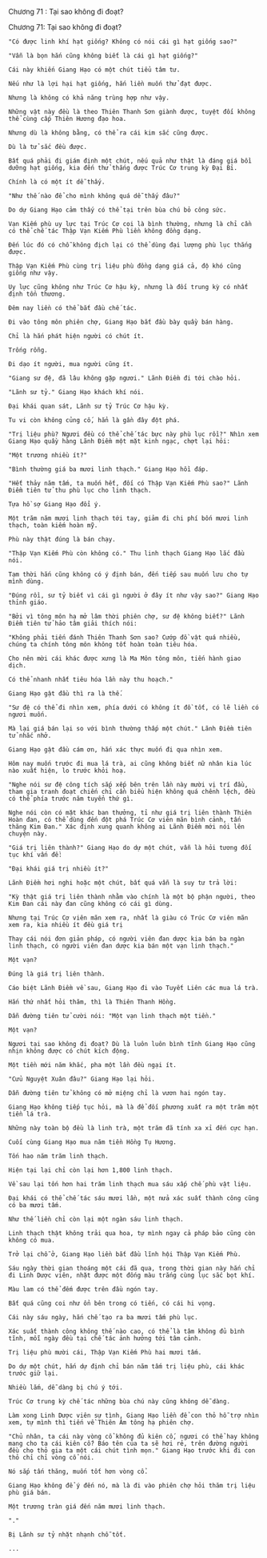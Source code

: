 




Chương 71 : Tại sao không đi đoạt?


Chương 71: Tại sao không đi đoạt?

	"Có được linh khí hạt giống? Không có nói cái gì hạt giống sao?"

	"Vẫn là bọn hắn cũng không biết là cái gì hạt giống?"

	Cái này khiến Giang Hạo có một chút tiểu tâm tư.

	Nếu như là lợi hại hạt giống, hắn liền muốn thử đạt được.

	Nhưng là không có khả năng trùng hợp như vậy.

	Những vật này đều là theo Thiên Thanh Sơn giành được, tuyệt đối không thể cùng cấp Thiên Hương đạo hoa.

	Nhưng dù là không bằng, có thể ra cái kim sắc cũng được.

	Dù là tử sắc đều được.

	Bất quá phải đi giám định một chút, nếu quả như thật là đáng giá bồi dưỡng hạt giống, kia đến thử thắng được Trúc Cơ trung kỳ Đại Bỉ.

	Chính là có một ít dễ thấy.

	"Như thế nào để cho mình không quá dễ thấy đâu?"

	Do dự Giang Hạo cảm thấy có thể tại trên bùa chú bỏ công sức.

	Vạn Kiếm phù uy lực tại Trúc Cơ coi là bình thường, nhưng là chỉ cần có thể chế tác Thập Vạn Kiếm Phù liền không đồng dạng.

	Đến lúc đó có chỗ không địch lại có thể dùng đại lượng phù lục thắng được.

	Thập Vạn Kiếm Phù cùng trị liệu phù đồng dạng giá cả, độ khó cũng giống như vậy.

	Uy lực cũng không như Trúc Cơ hậu kỳ, nhưng là đối trung kỳ có nhất định tổn thương.

	Đêm nay liền có thể bắt đầu chế tác.

	Đi vào tông môn phiên chợ, Giang Hạo bắt đầu bày quầy bán hàng.

	Chỉ là hắn phát hiện người có chút ít.

	Trống rỗng.

	Đi dạo ít người, mua người cũng ít.

	"Giang sư đệ, đã lâu không gặp ngươi." Lãnh Điềm đi tới chào hỏi.

	"Lãnh sư tỷ." Giang Hạo khách khí nói.

	Đại khái quan sát, Lãnh sư tỷ Trúc Cơ hậu kỳ.

	Tu vi còn không củng cố, hẳn là gần đây đột phá.

	"Trị liệu phù? Ngươi đều có thể chế tác bực này phù lục rồi?" Nhìn xem Giang Hạo quầy hàng Lãnh Điềm một mặt kinh ngạc, chợt lại hỏi:

	"Một trương nhiều ít?"

	"Bình thường giá ba mươi linh thạch." Giang Hạo hồi đáp.

	"Hết thảy năm tấm, ta muốn hết, đối có Thập Vạn Kiếm Phù sao?" Lãnh Điềm tiên tử thu phù lục cho linh thạch.

	Tựa hồ sợ Giang Hạo đổi ý.

	Một trăm năm mươi linh thạch tới tay, giảm đi chi phí bốn mươi linh thạch, toàn kiếm hoàn mỹ.

	Phù này thật đúng là bán chạy.

	"Thập Vạn Kiếm Phù còn không có." Thu linh thạch Giang Hạo lắc đầu nói.

	Tạm thời hắn cũng không có ý định bán, đến tiếp sau muốn lưu cho tự mình dùng.

	"Đúng rồi, sư tỷ biết vì cái gì người ở đây ít như vậy sao?" Giang Hạo thỉnh giáo.

	"Bởi vì tông môn hạ mở lâm thời phiên chợ, sư đệ không biết?" Lãnh Điềm tiên tử hảo tâm giải thích nói:

	"Không phải tiến đánh Thiên Thanh Sơn sao? Cướp đồ vật quá nhiều, chúng ta chính tông môn không tốt hoàn toàn tiêu hóa.

	Cho nên mời cái khác được xưng là Ma Môn tông môn, tiến hành giao dịch.

	Có thể nhanh nhất tiêu hóa lần này thu hoạch."

	Giang Hạo gật đầu thì ra là thế.

	"Sư đệ có thể đi nhìn xem, phía dưới có không ít đồ tốt, có lẽ liền có ngươi muốn.

	Mà lại giá bán lại so với bình thường thấp một chút." Lãnh Điềm tiên tử nhắc nhở.

	Giang Hạo gật đầu cám ơn, hắn xác thực muốn đi qua nhìn xem.

	Hôm nay muốn trước đi mua lá trà, ai cũng không biết nữ nhân kia lúc nào xuất hiện, lo trước khỏi hoạ.

	"Nghe nói sư đệ công tích sắp xếp bên trên lần này mười vị trí đầu, tham gia tranh đoạt chiến chỉ cần biểu hiện không quá chênh lệch, đều có thể phía trước năm tuyển thứ gì.

	Nghe nói còn có mặt khác ban thưởng, tỉ như giá trị liên thành Thiên Hoàn đan, có thể dùng đến đột phá Trúc Cơ viên mãn bình cảnh, tấn thăng Kim Đan." Xác định xung quanh không ai Lãnh Điềm mới nói lên chuyện này.

	"Giá trị liên thành?" Giang Hạo do dự một chút, vẫn là hỏi tương đối tục khí vấn đề:

	"Đại khái giá trị nhiều ít?"

	Lãnh Điềm hơi nghi hoặc một chút, bất quá vẫn là suy tư trả lời:

	"Kỳ thật giá trị liên thành nhằm vào chính là một bộ phận người, theo Kim Đan cái này đan cũng không có cái gì dùng.

	Nhưng tại Trúc Cơ viên mãn xem ra, nhất là giàu có Trúc Cơ viên mãn xem ra, kia nhiều ít đều giá trị

	Thay cái nói đơn giản pháp, có người viên đan dược kia bán ba ngàn linh thạch, có người viên đan dược kia bán một vạn linh thạch."

	Một vạn?

	Đúng là giá trị liên thành.

	Cáo biệt Lãnh Điềm về sau, Giang Hạo đi vào Tuyết Liên các mua lá trà.

	Hắn thứ nhất hỏi thăm, thì là Thiên Thanh Hồng.

	Dẫn đường tiên tử cười nói: "Một vạn linh thạch một tiền."

	Một vạn?

	Ngươi tại sao không đi đoạt? Dù là luôn luôn bình tĩnh Giang Hạo cũng nhịn không được có chút kích động.

	Một tiền mới năm khắc, pha một lần đều ngại ít.

	"Cửu Nguyệt Xuân đâu?" Giang Hạo lại hỏi.

	Dẫn đường tiên tử không có mở miệng chỉ là vươn hai ngón tay.

	Giang Hạo không tiếp tục hỏi, mà là để đối phương xuất ra một trăm một tiền lá trà.

	Những này toàn bộ đều là linh trà, một trăm đã tính xa xỉ đến cực hạn.

	Cuối cùng Giang Hạo mua năm tiền Hồng Tụ Hương.

	Tốn hao năm trăm linh thạch.

	Hiện tại lại chỉ còn lại hơn 1,800 linh thạch.

	Về sau lại tốn hơn hai trăm linh thạch mua sáu xấp chế phù vật liệu.

	Đại khái có thể chế tác sáu mươi lần, một nửa xác suất thành công cũng có ba mươi tấm.

	Như thế liền chỉ còn lại một ngàn sáu linh thạch.

	Linh thạch thật không trải qua hoa, tự mình ngay cả pháp bảo cũng còn không có mua.

	Trở lại chỗ ở, Giang Hạo liền bắt đầu lĩnh hội Thập Vạn Kiếm Phù.

	Sáu ngày thời gian thoáng một cái đã qua, trong thời gian này hắn chỉ đi Linh Dược viên, nhặt được một đống màu trắng cùng lục sắc bọt khí.

	Màu lam có thể đếm được trên đầu ngón tay.

	Bất quá cũng coi như ổn bên trong có tiến, có cái hi vọng.

	Cái này sáu ngày, hắn chế tạo ra ba mươi tấm phù lục.

	Xác suất thành công không thế nào cao, có thể là tâm không đủ bình tĩnh, mỗi ngày đều tại chế tác ảnh hưởng tới tâm cảnh.

	Trị liệu phù mười cái, Thập Vạn Kiếm Phù hai mươi tấm.

	Do dự một chút, hắn dự định chỉ bán năm tấm trị liệu phù, cái khác trước giữ lại.

	Nhiều lắm, dễ dàng bị chú ý tới.

	Trúc Cơ trung kỳ chế tác những bùa chú này cũng không dễ dàng.

	Làm xong Linh Dược viên sự tình, Giang Hạo liền để con thỏ hỗ trợ nhìn xem, tự mình thì tiến về Thiên Âm tông hạ phiên chợ.

	"Chủ nhân, ta cái này vòng cổ không đủ kiên cố, ngươi có thể hay không mang cho ta cái kiên cố? Báo tên của ta sẽ hơi rẻ, trên đường người đều cho thỏ gia ta một cái chút tình mọn." Giang Hạo trước khi đi con thỏ chỉ chỉ vòng cổ nói.

	Nó sắp tấn thăng, muốn tốt hơn vòng cổ.

	Giang Hạo không để ý đến nó, mà là đi vào phiên chợ hỏi thăm trị liệu phù giá bán.

	Một trương tràn giá đến năm mươi linh thạch.

	"."

	Bị Lãnh sư tỷ nhặt nhạnh chỗ tốt.

	...




